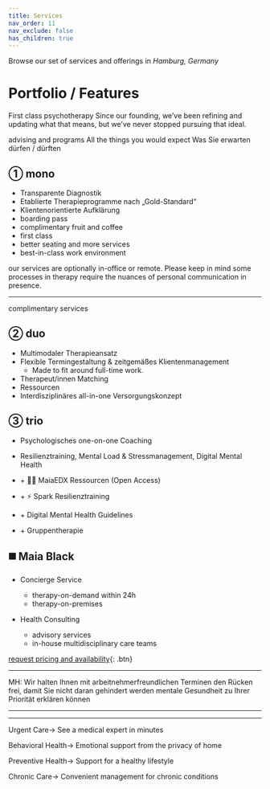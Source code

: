 ```yaml
---
title: Services
nav_order: 11
nav_exclude: false
has_children: true
---
```

Browse our set of services and offerings
in *Hamburg, Germany*

# Portfolio / Features
First class psychotherapy
Since our founding, we’ve been refining and updating what that means, but we’ve never stopped pursuing that ideal.

advising and programs
All the things you would expect
Was Sie erwarten dürfen / dürften

## ① mono
- Transparente Diagnostik
- Etablierte Therapieprogramme nach „Gold-Standard“
- Klientenorientierte Aufklärung
- boarding pass
- complimentary fruit and coffee
- first class
- better seating and more services
- best-in-class work environment

our services are optionally in-office or remote. Please keep in mind some processes in therapy require the nuances of personal communication in presence.

---

complimentary services

## ② duo
- Multimodaler Therapieansatz
- Flexible Termingestaltung & zeitgemäßes Klientenmanagement
	- Made to fit around full-time work.
- Therapeut/innen Matching
- Ressourcen
- Interdisziplinäres all-in-one Versorgungskonzept

## ③ trio
- Psychologisches one-on-one Coaching
- Resilienztraining, Mental Load & Stressmanagement, Digital Mental Health

- \+ 🧑‍🏫 MaiaEDX Ressourcen (Open Access)
- \+ ⚡️ Spark Resilienztraining
- \+ Digital Mental Health Guidelines
- \+ Gruppentherapie

## ◼️ Maia Black
- Concierge Service
	- therapy-on-demand within 24h
	- therapy-on-premises

- Health Consulting
	- advisory services
	- in-house multidisciplinary care teams

[request pricing and availability](booking.maiahealth.de){: .btn} 

---



MH: Wir halten Ihnen mit arbeitnehmerfreundlichen Terminen den Rücken frei, damit Sie nicht daran gehindert werden mentale Gesundheit zu Ihrer Priorität erklären können

---



---

Urgent Care→
See a medical expert in minutes

Behavioral Health→
Emotional support from the privacy of home

Preventive Health→
Support for a healthy lifestyle

Chronic Care→
Convenient management for chronic conditions